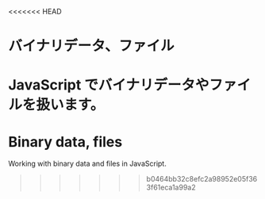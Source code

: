 <<<<<<< HEAD
# バイナリデータ、ファイル

JavaScript でバイナリデータやファイルを扱います。
=======
# Binary data, files

Working with binary data and files in JavaScript.
>>>>>>> b0464bb32c8efc2a98952e05f363f61eca1a99a2
